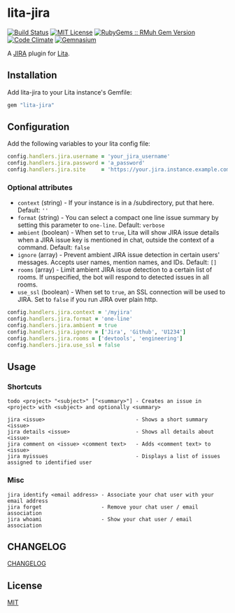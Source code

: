 # lita-jira

[![Build Status](https://img.shields.io/travis/esigler/lita-jira/master.svg)](https://travis-ci.org/esigler/lita-jira)
[![MIT License](https://img.shields.io/badge/license-MIT-brightgreen.svg)](https://tldrlegal.com/license/mit-license)
[![RubyGems :: RMuh Gem Version](http://img.shields.io/gem/v/lita-jira.svg)](https://rubygems.org/gems/lita-jira)
[![Code Climate](https://img.shields.io/codeclimate/github/esigler/lita-jira.svg)](https://codeclimate.com/github/esigler/lita-jira)
[![Gemnasium](https://img.shields.io/gemnasium/esigler/lita-jira.svg)](https://gemnasium.com/esigler/lita-jira)

A [JIRA](https://www.atlassian.com/software/jira) plugin for [Lita](https://github.com/jimmycuadra/lita).

## Installation

Add lita-jira to your Lita instance's Gemfile:

``` ruby
gem "lita-jira"
```

## Configuration

Add the following variables to your lita config file:

``` ruby
config.handlers.jira.username = 'your_jira_username'
config.handlers.jira.password = 'a_password'
config.handlers.jira.site     = 'https://your.jira.instance.example.com/'
```

### Optional attributes
* `context` (string) - If your instance is in a /subdirectory, put that here. Default: `''`
* `format` (string) - You can select a compact one line issue summary by setting this parameter to `one-line`. Default: `verbose`
* `ambient` (boolean) - When set to `true`, Lita will show JIRA issue details when a JIRA issue key is mentioned in chat, outside the context of a command. Default: `false`
* `ignore` (array) - Prevent ambient JIRA issue detection in certain users' messages. Accepts user names, mention names, and IDs. Default: `[]`
* `rooms` (array) - Limit ambient JIRA issue detection to a certain list of rooms. If unspecified, the bot will respond to detected issues in all rooms.
* `use_ssl` (boolean) - When set to `true`, an SSL connection will be used to JIRA. Set to `false` if you run JIRA over plain http.

``` ruby
config.handlers.jira.context = '/myjira'
config.handlers.jira.format = 'one-line'
config.handlers.jira.ambient = true
config.handlers.jira.ignore = ['Jira', 'Github', 'U1234']
config.handlers.jira.rooms = ['devtools', 'engineering']
config.handlers.jira.use_ssl = false
```

## Usage

### Shortcuts

```
todo <project> "<subject>" ["<summary>"] - Creates an issue in <project> with <subject> and optionally <summary>
```

```
jira <issue>                             - Shows a short summary <issue>
jira details <issue>                     - Shows all details about <issue>
jira comment on <issue> <comment text>   - Adds <comment text> to <issue>
jira myissues                            - Displays a list of issues assigned to identified user
```

### Misc

```
jira identify <email address> - Associate your chat user with your email address
jira forget                   - Remove your chat user / email association
jira whoami                   - Show your chat user / email association
```

## CHANGELOG

[CHANGELOG](https://github.com/esigler/lita-jira/releases)

## License

[MIT](http://opensource.org/licenses/MIT)

